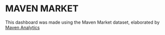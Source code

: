 # MAVEN MARKET

This dashboard was made using the Maven Market dataset, elaborated by [Maven Analytics](https://www.mavenanalytics.io/data-playground)

